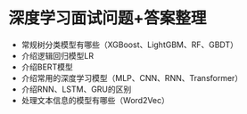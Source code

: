 # 深度学习面试问题+答案整理

- 常规树分类模型有哪些（XGBoost、LightGBM、RF、GBDT）
- 介绍逻辑回归模型LR
- 介绍BERT模型
- 介绍常用的深度学习模型（MLP、CNN、RNN、Transformer）
- 介绍RNN、LSTM、GRU的区别
- 处理文本信息的模型有哪些（Word2Vec）